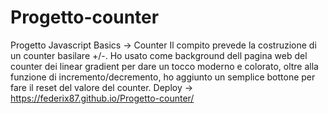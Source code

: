 # Progetto-counter
Progetto Javascript Basics -> Counter
Il compito prevede la costruzione di un counter basilare +/-. Ho usato come background dell pagina web del counter dei linear gradient per dare un tocco moderno e colorato, oltre alla funzione di incremento/decremento, ho aggiunto un semplice bottone per fare il reset del valore del counter.
Deploy -> https://federix87.github.io/Progetto-counter/
